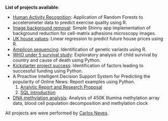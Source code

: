 **List of projects available**:

  * [Human Activity Recognition](ExerciseQuality.html): Application of Random Forests to accelerometer data to predict exercise quality using R.
  * [Image background removal](https://cn3ves.shinyapps.io/ShinnyFilter/): Simple Shinny app implementation of background reduction for  cell-matrix adhesions microscopy images. 
  * [UK house values](HouseValue.html): Linear regression to predict future house prices using R.
  * [Amplicon sequencing](Amplicon.html): Identification of genetic variants using R.
  * [WHO under 5 survival study](WHO.html): Exploratory analysis of child survival by country and cause of death using Python.
  * [Kickstarter project success](Kickstarter.html): Identification of factors leading to successful funding using Python.  
  * A Proactive Intelligent Decision Support System for Predicting the popularity of Online News: Report examples using Python.
    1. [Analytic Report and Research Proposal](OnlineNews1.html)
    1. [SQL introduction](OnlineNews2.html)
  * [DNA methylation analysis](Methylation.html): Analysis of 450K Illumina methylation array data, blood cell population decomposition and methylation clock
   
             
             
All projects are were performed by [Carlos Neves](https://www.linkedin.com/in/carlos-neves-7b6a11b5/).

